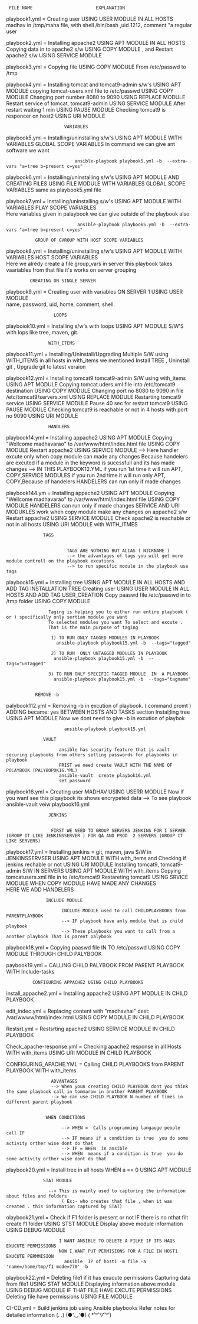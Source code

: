      FILE NAME                        EXPLANATION 
playbook1.yml         =         Creating user USING USER MODULE IN ALL HOSTS  madhav  in /tmp/maha file,
                                with shell /bin/bash ,uid 1212, comment "a regular user 

playbook2.yml         =         Installing appache2  USING APT MODULE IN ALL HOSTS 
                                Copying data in to apache2 s/w USING COPY MODULE ,
                                and Restart apache2 s/w USING SERVICE MODULE 

playbook3.yml         =         Copying file USING COPY MODULE 
                                From /etc/passwd 
                                to /tmp
                                
playbook4.yml        =        Installing tomcat and tomcat9-admin s/w's USING APT MODULE 
                              copying tomcat-users.xml file to /etc/passwd USING COPY MODULE 
                              Changing port number 8080 to 9090  USING REPLACE MODULE 
                              Restart service of tomcat, tomcat9-admin  USING SERVICE MODULE
                              After restart waiting 1 min  USING PAUSE MODULE 
                              Checking tomcat9 is responcer on host2 USING URI MODULE 
                      
                          VARIABLES
                      
playbook5.yml      =          Installing/uninstalling s/w's USING APT MODULE WITH VARIABLES
                              GLOBAL SCOPE VARIABLES
                              In command we can give ant software we want 
                              
                              ansible-playbook playbook5.yml -b  --extra-vars "a=tree b=present c=yes"
                            
playbook6.yml      =          Installing/uninstalling s/w's USING APT MODULE AND CREATING FILES USING FILE MODULE  WITH VARIABLES
                              GLOBAL SCOPE VARIABLES
                              same as playbook5.yml file 

playbook7.yml      =          Installing/uninstalling s/w's USING APT MODULE WITH VARIABLES
                              PLAY SCOPE VARIABLES                      
                              Here  variables given in palaybook we can give outside of the playbook also 
                              
                               ansible-playbook playbook5.yml -b  --extra-vars "a=tree b=present c=yes"

               GROUP OF GVROUP WITH HOST SCOPE VARIABLES

playbook8.yml      =         Installing/uninstalling s/w's USING APT MODULE WITH VARIABLES
                             HOST SCOPE VARIABLES                                
                             Here  we alredy create a file group_vars in server this playbook takes vaariables from that file 
                             it's works on server grouping 
       
             CREATING ON SINGLE SERVER 
             
playbook9.yml      =        Creating user with variables ON SERVER 1 USING USER MODULE        
                             name, password, uid, home, comment, shell.

                      LOOPS
                      
playboiok10.yml    =       Installing s/w's with loops USING APT MODULE 
                           S/W'S with lops like tree, maven, git.



 
                    WITH_ITEMS


playbook11.yml     =       Installing/Uninstall/Upgrading Multiple S/W using WITH_ITEMS in all hosts 
                           in with_items we mentioned  Install TREE , Uninstall git , Upgrade git to latest veraion 

playbook12.yml     =       Installing tomcat9 tomcat9-admin S/W using with_items  USING APT MODULE
                           Copying tomcat.uders.xml file into /etc/tomcat9 destination USING COPY MODULE
                           Changing port no 8080 to 9090  in file /etc/tomcat9/servers.xml USING REPLACE MODULE
                           Restarting tomcat9 service USING SERVICE MODULE
                           Pause 40 sec for restart tomcat9  USING PAUSE MODULE 
                           Checking tomcat9 is reachable or not in 4 hosts with port no 9090 USING URI MODULE


                    HANDLERS


playbook14.yml       =      Installing appache2  USING APT MODULE
                            Copying  "Wellcome madhavarao"  to /var/www/html/index.html file USING COPY MODULE
                            Restart appache2  USING SERVICE MODULE 
                            -->  Here handler excute only when copy module can made any changes 
                                 Because handelers are excuted if a module in the keyword  is sucessfull and its has made changes 
                            -->  IN THIS PLAYBOOK12.YML 
                                 if you run 1st time it will run APT, COPY,SERVICE MODULES
                                 if you run 2nd time it will run only  APT, COPY,Because of handelers
                                 HANDELERS can run only if made changes

playbook144.ym         =    Installing appache2  USING APT MODULE
                            Copying  "Wellcome madhavarao"  to /var/www/html/index.html file USING COPY MODULE
                            HANDELERS can run only if made changes
                            SERVICE AND URI MODUKLES work when copy module make any changes on appache2 s/w
                            Restart appache2  USING SERVICE MODULE 
                            Check apache2 is reachable or not in all hosts USING  URI MODULE with WITH_ITMES 


                  TAGS 


                           TAGS ARE NOTHING BUT ALIAS ( NICKNAME ) 
                           --> the advantages of tags you will get more module controll on the playbook excutions 
                           --> to run specific module in the playbook use tags

playbook15.yml        =     Installing tree USING APT  MODULE IN ALL HOSTS  AND ADD TAG  INSTALLATION TREE
                            Creating user USING USER MODULE IN ALL HOSTS  AND ADD   TAG  USER_CREATION 
                            Copy paaswd file /etc/paaswd in to /tmp folder  USING COPY MODULE 

                    Taging is helping you to either run entire playbook ( or ) specifically only sertian module you want 
                    To selected modules you want To select and excute . 
                    That is the main purpose of taging

                     1) TO RUN ONLY TAGGED MODULES IN PLAYBOOK 
                       ansible-playbook playbook15.yml -b  --tags="tagged"

                     2) TO RUN  ONLY UNTAGGED MODULES IN PLAYBOOK 
                      ansible-playbook playbook15.yml -b  --tags="untagged" 

                    3) TO RUN ONLY SPECIFIC TAGGED MODULE  IN  A PLAYBOOK
                      ansible-playbook playbook15.yml -b  --tags="tagname"


               REMOVE -b


palybook112.yml      =    Removing -b in excution of playbook. ( command promt )
                          ADDING became: yes BETWEEN HOSTS AND TASKS section 
                          Instal;ling tree  USING APT MODULE
                          Now we dont need to give -b in excution of playbok 
                         
                          ansible-playbook playbook15.yml 

                  VAULT

                        ansible has security feature that is vault securing playbooks from others setting passwords for playbooks in playbook
                        FRIST we need create VAULT WITH THE NAME OF POLAYBOOK (PALYBOPOK16.YML)
                        ansible-vault  create playbok16.yml 
                        set password 

playbook16.yml        =    Creating user MADHAV   USING USERR MODULE 
                           Now if you want see this plqaybook its shows encrypeted data 
                            -->  To see  playbook 
                                 ansible-vault veiw playbook16.yml
                 
                    JENKINS 


                     FIRST WE NEED TO GROUP SERVERS JENKINS FOR I SERVER (GROUP IT LIKE JENKINSSERVER ) FOR QA AND PROD  2 SERVERS (GROUP IT LIKE SERVERS)

playbook17.yml        =    Installing jenkins = git, maven, java S/W  in JENKINSSERVSER  USING APT MODULE  WITH with_items and
                           Checking if jenkins rechable or  not USING URI MODULE
                           Installing tomcat9, tomcat9-admin   S/W IN SERVERS USING APT MODULE WITH with_items
                           Copying tomcatusers.xml file in to /etc/tomcat9
                           Restareting tomcat9 USING SRVICE MODULE  WHEN  COPY MODULE HAVE MADE ANY CHANGES  
                           HERE WE ADD HANDELERS  


                   INCLUDE MODULE 

                         INCLUDE MODULE used to call CHILDPLAYBOOKS from PARENTPLAYBOOK
                         --> IF playbook have anly module that is child playbook 
                         --> These playbooks you want to call from a another playbook That is parent palybook


playbook18.yml          =      Copying paaswd file IN TO /etc/passwd  USING COPY MODULE THROUGH CHILD PALYBOOK

paybook19.yml           =      CALLING CHILD PALYBOOK  FROM PARENT PLAYBOOK WITH Include-tasks



              CONFIGURING APPACHE2 USING CHILD PLAYBOOKS 


install_appache2.yml    =      Installing appache2 USING APT MODULE  IN CHILD PLAYBOOK 

edit_indec.yml          =      Replacing content with "madhavhai" dest: /var/wwww/html/index.html  USING COPY MODULE IN CHILD PLAYBOOK

Restsrt.yml             =      Restsrting apache2  USING SERVICE MODULE IN CHILD PLAYBOOK

Check_apache-response.yml =    Checking apache2 response in all Hosts WITH with_items  USING URI MODULE IN CHILD PLAYBOOK

CONFIGURING_APACHE.YML  =     Calling CHILD PLAYBOOKS from PARENT PLAYBOOK WITH with_items 


                     ADVANTAGES
                     --> When youn creating CHILD PLAYBOOK dont you think the same playbook call in tommarow in another PARENT PLAYBOOK
                     --> We can use CHILD PLAYBOOK N number of times in different parent playbook


                   WHEN CONDITIONS

                         --> WHEN =  Calls programming langauge people call IF
                         --> IF means if a condition is true  you do some activity orther wise dont do that
                         --> IF = WHEN  in ansible 
                         --> WHEN  means if a condition is true  you do some activity orther wise dont do that

playbook20.yml           =     Install tree in all hosts WHEN a == 0 USING APT MODULE


                  STAT MODULE 

                    --> This is mainly used to capturing the information about files and folders 
                         ( Ex:- who creates that file , when it was created . this information captured by STAT)

olaybook21.yml          =     Check if F1 folder is present or not IF there is no nthat filt create f1 folder  USING STST MODULE 
                              Display above module information  USING DEBUG  MODULE 

                        I WANT ANSIBLE TO DELETE A FILKE IF ITS HAQS EXUCUTE PERMISSIONS  
                        NOW I WANT PUT PERMISIONS FOR A FILE IN HOST1 EXUCUTE PERMMISION 
                          ansible  IP of host1 -m file -a 'name=/home/tmp/f1 mode=770' -b

playbook22.yml         =      Deleting file1 if it has exucute permissions
                              Capturing data from file1 USING STAT MODULE
                              Displaying information above module USING DEBUG MODULE 
                              IF THAT FILE HAVE EXCUTE PERMISSIONS
                              Deleting file have permissions USING FILE MODULE

CI-CD.yml              =     Build jenkins job using Ansible playbooks 
                             Refer notes for detailed information  (. .)  (●'◡'●)   ( *︾▽︾)
